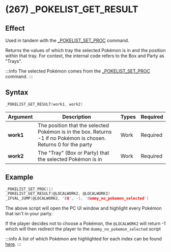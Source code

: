 # (267) _POKELIST_GET_RESULT

## Effect

Used in tandem with the [_POKELIST_SET_PROC](./264-pokelist-set-proc.md) command.

Returns the values of which tray the selected Pokémon is in and the position within that tray. For context, the internal code refers to the Box and Party as "Trays".

:::info
The selected Pokémon comes from the [_POKELIST_SET_PROC](./264-pokelist-set-proc.md) command.
:::

## Syntax

```c
_POKELIST_GET_RESULT(work1, work2)
```

| Argument | Description | Types | Required |
| - | - | - | - |
| **work1** | The position that the selected Pokémon is in the box. Returns -1 if no Pokémon is chosen. Returns 0 for the party | Work | Required |
| **work2** | The "Tray" (Box or Party) that the selected Pokémon is in | Work | Required |

## Example

```c
_POKELIST_SET_PROC(1)
_POKELIST_GET_RESULT(@LOCALWORK2, @LOCALWORK3)
_IFVAL_JUMP(@LOCALWORK2, 'EQ', -1, 'dummy_no_pokemon_selected')
```

The above script will open the PC UI window and highlight every Pokémon that isn't in your party.

If the player decides not to choose a Pokémon, the `@LOCALWORK2` will return -1 which will then redirect the player to the `dummy_no_pokemon_selected` script

:::info
A list of which Pokémon are highlighted for each index can be found [here](../../../dictionary/pokelist-set-proc.md).
:::

